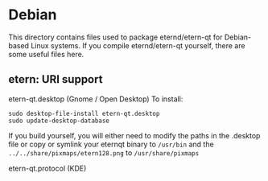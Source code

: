 
Debian
====================
This directory contains files used to package eternd/etern-qt
for Debian-based Linux systems. If you compile eternd/etern-qt yourself, there are some useful files here.

## etern: URI support ##


etern-qt.desktop  (Gnome / Open Desktop)
To install:

	sudo desktop-file-install etern-qt.desktop
	sudo update-desktop-database

If you build yourself, you will either need to modify the paths in
the .desktop file or copy or symlink your eternqt binary to `/usr/bin`
and the `../../share/pixmaps/etern128.png` to `/usr/share/pixmaps`

etern-qt.protocol (KDE)

